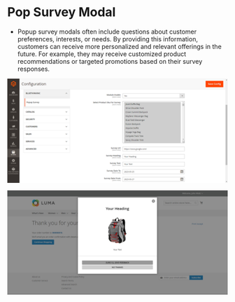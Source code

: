 # Pop Survey Modal

- Popup survey modals often include questions about customer preferences, interests, or needs. By providing this information, customers can receive more personalized and relevant offerings in the future. For example, they may receive customized product recommendations or targeted promotions based on their survey responses.

![Admin Configuration](docs/admin_config_setting.png)

![Modal](docs/modal.png)